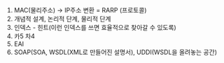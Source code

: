 1. MAC(물리주소) -> IP주소 변환 = RARP (프로토콜)
2. 개념적 설계, 논리적 단계, 물리적 단계
3. 인덱스 - 힌트(이런 인덱스를 쓰면 효율적으로 찾아갈 수 있도록)
4. 카5 차4
5. EAI
6. SOAP(SOA, WSDL(XML로 만들어진 설명서), UDDI(WSDL을 올려놓는 공간)
